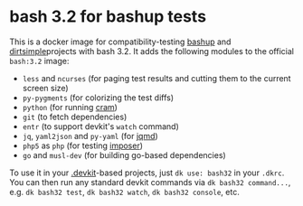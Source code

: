 # bash 3.2 for bashup tests

This is a docker image for compatibility-testing [bashup](https://github.com/bashup/) and [dirtsimple](https://github.com/dirtsimple/)projects with bash 3.2.  It adds the following modules to the official `bash:3.2` image:

* `less` and `ncurses` (for paging test results and cutting them to the current screen size)
* `py-pygments` (for colorizing the test diffs)
* `python` (for running [cram](https://bitheap.org/cram))
* `git` (to fetch dependencies)
* `entr` (to support devkit's `watch` command)
* `jq`, `yaml2json` and `py-yaml` (for [jqmd](https://github.com/bashup/jqmd))
* `php5` as `php` (for testing [imposer](https://github.com/dirtsimple/imposer))
* `go` and `musl-dev` (for building go-based dependencies)

To use it in your [.devkit](https://github.com/bashup/.devkit)-based projects, just `dk use: bash32` in your `.dkrc`.  You can then run any standard devkit commands via `dk bash32 command...`, e.g. `dk bash32 test`, `dk bash32 watch`, `dk bash32 console`, etc.